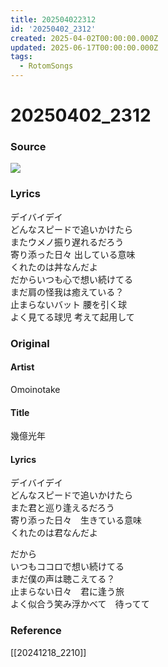 ```yaml
---
title: 202504022312
id: '20250402_2312'
created: 2025-04-02T00:00:00.000Z
updated: 2025-06-17T00:00:00.000Z
tags:
  - RotomSongs
---
```

# 20250402_2312

### Source

![](https://x.com/Starlystrongest/status/1907436057924362283)

### Lyrics

デイバイデイ  
どんなスピードで追いかけたら  
またウメノ振り遅れるだろう  
寄り添った日々 出している意味  
くれたのは丼なんだよ  
だからいつも心で想い続けてる  
まだ肩の怪我は癒えている？  
止まらないバット 腰を引く球  
よく見てる球児 考えて起用して  

### Original

#### Artist

Omoinotake

#### Title

幾億光年

#### Lyrics

デイバイデイ  
どんなスピードで追いかけたら  
また君と巡り逢えるだろう  
寄り添った日々　生きている意味  
くれたのは君なんだよ  
  
だから  
いつもココロで想い続けてる  
まだ僕の声は聴こえてる？  
止まらない日々　君に逢う旅  
よく似合う笑み浮かべて　待ってて  

### Reference  

[[20241218_2210]]
